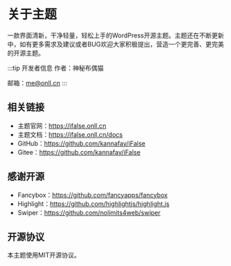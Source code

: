 # 关于主题

一款界面清新，干净轻量，轻松上手的WordPress开源主题。主题还在不断更新中，如有更多需求及建议或者BUG欢迎大家积极提出，营造一个更完善、更完美的开源主题。

:::tip 开发者信息
作者：神秘布偶猫

邮箱：me@onll.cn
:::

## 相关链接

- 主题官网：https://ifalse.onll.cn
- 主题文档：https://ifalse.onll.cn/docs
- GitHub：https://github.com/kannafay/iFalse
- Gitee：https://github.com/kannafay/iFalse

## 感谢开源

- Fancybox：https://github.com/fancyapps/fancybox
- Highlight：https://github.com/highlightjs/highlight.js
- Swiper：https://github.com/nolimits4web/swiper

## 开源协议

本主题使用MIT开源协议。